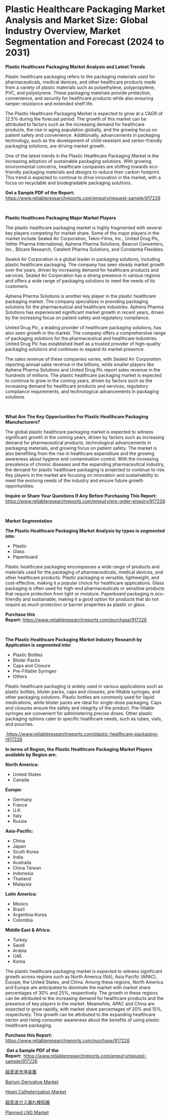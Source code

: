 <p><h1>Plastic Healthcare Packaging Market Analysis and Market Size: Global Industry Overview, Market Segmentation and Forecast (2024 to 2031)</h1></p><p><strong>Plastic Healthcare Packaging Market Analysis and Latest Trends</strong></p>
<p><p>Plastic healthcare packaging refers to the packaging materials used for pharmaceuticals, medical devices, and other healthcare products made from a variety of plastic materials such as polyethylene, polypropylene, PVC, and polystyrene. These packaging materials provide protection, convenience, and security for healthcare products while also ensuring tamper resistance and extended shelf life.</p><p>The Plastic Healthcare Packaging Market is expected to grow at a CAGR of 12.5% during the forecast period. The growth of this market can be attributed to factors such as the increasing demand for healthcare products, the rise in aging population globally, and the growing focus on patient safety and convenience. Additionally, advancements in packaging technology, such as the development of child-resistant and senior-friendly packaging solutions, are driving market growth.</p><p>One of the latest trends in the Plastic Healthcare Packaging Market is the increasing adoption of sustainable packaging solutions. With growing environmental concerns, healthcare companies are shifting towards eco-friendly packaging materials and designs to reduce their carbon footprint. This trend is expected to continue to drive innovation in the market, with a focus on recyclable and biodegradable packaging solutions.</p></p>
<p><strong>Get a Sample PDF of the Report:&nbsp;</strong> <a href="https://www.reliableresearchreports.com/enquiry/request-sample/917226">https://www.reliableresearchreports.com/enquiry/request-sample/917226</a></p>
<p>&nbsp;</p>
<p><strong>Plastic Healthcare Packaging Major Market Players</strong></p>
<p><p>The plastic healthcare packaging market is highly fragmented with several key players competing for market share. Some of the major players in the market include Sealed Air Corporation, Tekni-Films, Inc., United Drug Plc, Vetter Pharma International, Aphena Pharma Solutions, Beacon Converters, Inc., Bilcare Research, Catalent Pharma Solutions, and Constantia Flexibles.</p><p>Sealed Air Corporation is a global leader in packaging solutions, including plastic healthcare packaging. The company has seen steady market growth over the years, driven by increasing demand for healthcare products and services. Sealed Air Corporation has a strong presence in various regions and offers a wide range of packaging solutions to meet the needs of its customers.</p><p>Aphena Pharma Solutions is another key player in the plastic healthcare packaging market. The company specializes in providing packaging solutions for the pharmaceutical and healthcare industries. Aphena Pharma Solutions has experienced significant market growth in recent years, driven by the increasing focus on patient safety and regulatory compliance.</p><p>United Drug Plc, a leading provider of healthcare packaging solutions, has also seen growth in the market. The company offers a comprehensive range of packaging solutions for the pharmaceutical and healthcare industries. United Drug Plc has established itself as a trusted provider of high-quality packaging solutions and continues to expand its market presence.</p><p>The sales revenue of these companies varies, with Sealed Air Corporation reporting annual sales revenue in the billions, while smaller players like Aphena Pharma Solutions and United Drug Plc report sales revenue in the hundreds of millions. The plastic healthcare packaging market is expected to continue to grow in the coming years, driven by factors such as the increasing demand for healthcare products and services, regulatory compliance requirements, and technological advancements in packaging solutions.</p></p>
<p>&nbsp;</p>
<p><strong>What Are The Key Opportunities For Plastic Healthcare Packaging Manufacturers?</strong></p>
<p><p>The global plastic healthcare packaging market is expected to witness significant growth in the coming years, driven by factors such as increasing demand for pharmaceutical products, technological advancements in packaging materials, and growing focus on patient safety. The market is also benefiting from the rise in healthcare expenditure and the growing awareness about hygiene and contamination control. With the increasing prevalence of chronic diseases and the expanding pharmaceutical industry, the demand for plastic healthcare packaging is projected to continue to rise. Key players in the market are focusing on innovation and sustainability to meet the evolving needs of the industry and ensure future growth opportunities.</p></p>
<p><strong>Inquire or Share Your Questions If Any Before Purchasing This Report:</strong> <a href="https://www.reliableresearchreports.com/enquiry/pre-order-enquiry/917226">https://www.reliableresearchreports.com/enquiry/pre-order-enquiry/917226</a></p>
<p>&nbsp;</p>
<p><strong>Market Segmentation</strong></p>
<p><strong>The Plastic Healthcare Packaging Market Analysis by types is segmented into:</strong></p>
<p><ul><li>Plastic</li><li>Glass</li><li>Paperboard</li></ul></p>
<p><p>Plastic healthcare packaging encompasses a wide range of products and materials used for the packaging of pharmaceuticals, medical devices, and other healthcare products. Plastic packaging is versatile, lightweight, and cost-effective, making it a popular choice for healthcare applications. Glass packaging is often used for high-end pharmaceuticals or sensitive products that require protection from light or moisture. Paperboard packaging is eco-friendly and sustainable, making it a good option for products that do not require as much protection or barrier properties as plastic or glass.</p></p>
<p><strong>Purchase this Report:&nbsp;</strong><a href="https://www.reliableresearchreports.com/purchase/917226">https://www.reliableresearchreports.com/purchase/917226</a></p>
<p>&nbsp;</p>
<p><strong>The Plastic Healthcare Packaging Market Industry Research by Application is segmented into:</strong></p>
<p><ul><li>Plastic Bottles</li><li>Blister Packs</li><li>Caps and Closure</li><li>Pre-Fillable Syringes</li><li>Others</li></ul></p>
<p><p>Plastic healthcare packaging is widely used in various applications such as plastic bottles, blister packs, caps and closures, pre-fillable syringes, and other packaging solutions. Plastic bottles are commonly used for liquid medications, while blister packs are ideal for single-dose packaging. Caps and closures ensure the safety and integrity of the product. Pre-fillable syringes are convenient for administering precise doses. Other plastic packaging options cater to specific healthcare needs, such as tubes, vials, and pouches.</p></p>
<p><a href="https://www.reliableresearchreports.com/plastic-healthcare-packaging-r917226">&nbsp;https://www.reliableresearchreports.com/plastic-healthcare-packaging-r917226</a></p>
<p><strong>In terms of Region, the Plastic Healthcare Packaging Market Players available by Region are:</strong></p>
<p>
    <p> <strong> North America: </strong>
        <ul>
            <li>United States</li>
            <li>Canada</li>
        </ul>
        </p> 
    <p> <strong> Europe: </strong>
        <ul>
            <li>Germany</li>
            <li>France</li>
            <li>U.K.</li>
            <li>Italy</li>
            <li>Russia</li>
        </ul>
        </p> 
    <p> <strong> Asia-Pacific: </strong>
        <ul>
            <li>China</li>
            <li>Japan</li>
            <li>South Korea</li>
            <li>India</li>
            <li>Australia</li>
            <li>China Taiwan</li>
            <li>Indonesia</li>
            <li>Thailand</li>
            <li>Malaysia</li>
        </ul>
        </p> 
    <p> <strong> Latin America: </strong>
        <ul>
            <li>Mexico</li>
            <li>Brazil</li>
            <li>Argentina Korea</li>
            <li>Colombia</li>
        </ul>
        </p> 
    <p> <strong> Middle East & Africa: </strong>
        <ul>
            <li>Turkey</li>
            <li>Saudi</li>
            <li>Arabia</li>
            <li>UAE</li>
            <li>Korea</li>
        </ul>
    </p>
    </p>
<p><p>The plastic healthcare packaging market is expected to witness significant growth across regions such as North America (NA), Asia Pacific (APAC), Europe, the United States, and China. Among these regions, North America and Europe are anticipated to dominate the market with market share percentages of 30% and 25%, respectively. The growth in these regions can be attributed to the increasing demand for healthcare products and the presence of key players in the market. Meanwhile, APAC and China are expected to grow rapidly, with market share percentages of 20% and 15%, respectively. This growth can be attributed to the expanding healthcare sector and rising consumer awareness about the benefits of using plastic healthcare packaging.</p></p>
<p><strong>Purchase this Report: </strong><a href="https://www.reliableresearchreports.com/purchase/917226">https://www.reliableresearchreports.com/purchase/917226</a></p>
<p>&nbsp;<strong>Get a Sample PDF of the Report:&nbsp;&nbsp;</strong><a href="https://www.reliableresearchreports.com/enquiry/request-sample/917226">https://www.reliableresearchreports.com/enquiry/request-sample/917226</a></p>
<p><strong></strong></p>
<p><p><a href="https://github.com/hilmi-2a/Market-Research-Report-List-1/blob/main/890219152611.md">超音波洗浄装置</a></p><p><a href="https://issuu.com/reportprime-2/docs/barium-derivative-market-size-2030.pptx">Barium Derivative Market</a></p><p><a href="https://github.com/brenzgnarento/Market-Research-Report-List-2/blob/main/heart-catheterization-market.md">Heart Catheterization Market</a></p><p><a href="https://github.com/Sophiaard2003/Market-Research-Report-List-1/blob/main/357305452612.md">超音波ガス漏れ検知器</a></p><p><a href="https://github.com/MyrtisWest1/Market-Research-Report-List-1/blob/main/planned-lng-market.md">Planned LNG Market</a></p></p>